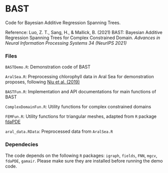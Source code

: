 # BAST
Code for Bayesian Additive Regression Spanning Trees.

Reference:
Luo, Z. T., Sang, H., & Mallick, B. (2021) BAST: Bayesian Additive Regression Spanning Trees for Complex Constrained Domain. *Advances in Neural Information Processing Systems 34 (NeurIPS 2021)*

### Files

`BASTDemo.R`: Demonstration code of BAST

`AralSea.R`: Preprocessing chlorophyll data in Aral Sea for demonstration proposes, following [Niu et al. (2019)](https://github.com/mu2013/Intrinsic-GP-on-complex-constrained-domain)

`BASTFun.R`: Implementation and API documentations for main functions of BAST

`ComplexDomainFun.R`: Utility functions for complex constrained domains

`FEMFun.R`: Utility functions for triangular meshes, adapted from `R` package [fdaPDE](https://cran.r-project.org/web/packages/fdaPDE/index.html)

`aral_data.RData`: Preprocessed data from `AralSea.R`

### Dependecies

The code depends on the following `R` packages: `igraph`, `fields`, `FNN`, `mgcv`, `fdaPDE`, `gamair`.
Please make sure they are installed before running the demo code.

